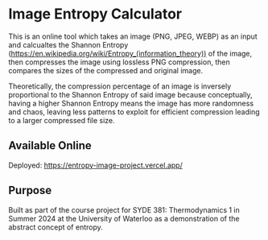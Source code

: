 # Image Entropy Calculator
This is an online tool which takes an image (PNG, JPEG, WEBP) as an input and calcualtes the Shannon Entropy (https://en.wikipedia.org/wiki/Entropy_(information_theory)) of the image, then compresses the image using lossless PNG compression, then compares the sizes of the compressed and original image. 

Theoretically, the compression percentage of an image is inversely proportional to the Shannon Entropy of said image because conceptually, having a higher Shannon Entropy means the image has more randomness and chaos, leaving less patterns to exploit for efficient compression leading to a larger compressed file size.

## Available Online
Deployed: https://entropy-image-project.vercel.app/

## Purpose
Built as part of the course project for SYDE 381: Thermodynamics 1 in Summer 2024 at the University of Waterloo as a demonstration of the abstract concept of entropy. 
